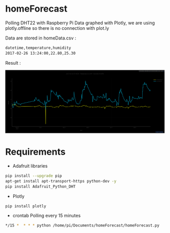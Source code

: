 homeForecast
=

Polling DHT22 with Raspberry Pi
Data graphed with Plotly, we are using plotly.offline so there is no connection with plot.ly

Data are stored in homeData.csv :

```bash
datetime,temperature,humidity
2017-02-26 13:24:00,22.80,25.30
```
Result :

![Screenshot](homeForecast.png)

Requirements
==

- Adafruit libraries

```bash
pip install --upgrade pip
apt-get install apt-transport-https python-dev -y
pip install Adafruit_Python_DHT
```

- Plotly

```bash
pip install plotly
```

- crontab
Polling every 15 minutes

```bash
*/15 *  * * * python /home/pi/Documents/homeForecast/homeForecast.py
```
